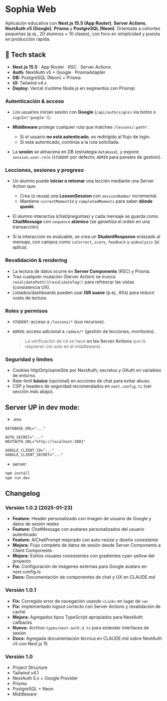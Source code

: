 # Sophia Web

Aplicación educativa con **Next.js 15.5 (App Router)**, **Server Actions**, **NextAuth v5 (Google)**, **Prisma** y **PostgreSQL (Neon)**. Orientada a cohortes pequeñas (p.ej., 20 alumnos × 10 clases), con foco en simplicidad y puesta en producción rápida.

## 🚀 Tech stack

* **Next.js 15.5** · App Router · RSC · Server Actions
* **Auth:** NextAuth v5 + Google · PrismaAdapter
* **DB:** PostgreSQL (Neon) + Prisma
* **UI:** Tailwind v4.x
* **Deploy:** Vercel (runtime Node.js en segmentos con Prisma)

### Autenticación & acceso

* Los usuarios inician sesión con **Google** (`/api/auth/signin` via botón o `signIn('google')`).
* **Middleware** protege cualquier ruta que matchee `/lessons/:path*`.

  * Si el usuario **no está autenticado**, es redirigido al flujo de login.
  * Si está autenticado, continúa a la ruta solicitada.
* La **sesión** se almacena en DB (estrategia `database`), y expone `session.user.role` (`STUDENT` por defecto; `ADMIN` para paneles de gestión).

### Lecciones, sesiones y progreso

* Un alumno puede **iniciar o retomar** una lección mediante una Server Action que:

  * Crea (o reusa) una **LessonSession** con `sessionNumber` incremental.
  * Mantiene `currentMomentId` y `completedMoments` para saber **dónde quedó**.
* El alumno interactúa (chat/preguntas) y cada mensaje se guarda como **ChatMessage** con `sequence` **atómico** (se garantiza el orden en una transacción).
* Si la interacción es evaluable, se crea un **StudentResponse** enlazado al mensaje, con campos como `isCorrect`, `score`, `feedback` y `aiAnalysis` (si aplica).

### Revalidación & rendering

* La lectura de datos ocurre en **Server Components** (RSC) y Prisma.
* Tras cualquier mutación (Server Action) se invoca `revalidatePath()`/`revalidateTag()` para refrescar las vistas (consistencia UX).
* Listados/dashboards pueden usar **ISR suave** (p.ej., 60s) para reducir costo de lectura.

### Roles y permisos

* `STUDENT`: acceso a `/lessons/*` (sus recursos).
* `ADMIN`: acceso adicional a `/admin/*` (gestión de lecciones, monitoreo).

  > La verificación de rol se hace **en las Server Actions** que lo requieran (no solo en el middleware).

### Seguridad y límites

* Cookies httpOnly/sameSite por NextAuth; secretos y OAuth en variables de entorno.
* Rate-limit **básico** (opcional) en acciones de chat para evitar abuso.
* CSP y headers de seguridad recomendados en `next.config.ts` (ver sección más abajo).


## Server UP in dev mode:
- .env
```env
DATABASE_URL="..."

AUTH_SECRET="..."
NEXTAUTH_URL="http://localhost:3001"

GOOGLE_CLIENT_ID="..."
GOOGLE_CLIENT_SECRET="..."
```

- server:
```bash
npm install
npm run dev
```

## Changelog

### Versión 1.0.2 (2025-01-23)
- **Feature:** Header personalizado con imagen de usuario de Google y datos de sesión reales
- **Feature:** ChatMessage con avatares personalizados del usuario autenticado
- **Feature:** AIChatPrompt mejorado con auto-resize y diseño consistente
- **Mejora:** Flujo completo de datos de sesión desde Server Components a Client Components
- **Mejora:** Estilos visuales consistentes con gradientes cyan-yellow del proyecto
- **Fix:** Configuración de imágenes externas para Google avatars en next.config.ts
- **Docs:** Documentación de componentes de chat y UX en CLAUDE.md

### Versión 1.0.1
- **Fix:** Corregido error de navegación usando `<Link>` en lugar de `<a>`
- **Fix:** Implementado logout correcto con Server Actions y revalidación de caché
- **Mejora:** Agregados tipos TypeScript apropiados para NextAuth callbacks
- **Nuevo:** Archivo `types/next-auth.d.ts` para extender interfaces de sesión
- **Docs:** Agregada documentación técnica en CLAUDE.md sobre NextAuth v5 con Next.js 15

### Versión 1.0
- Project Structure
- Tailwind v4.1
- NextAuth 5.x + Google Provider
- Prisma
- PostgreSQL + Neon
- Middleware